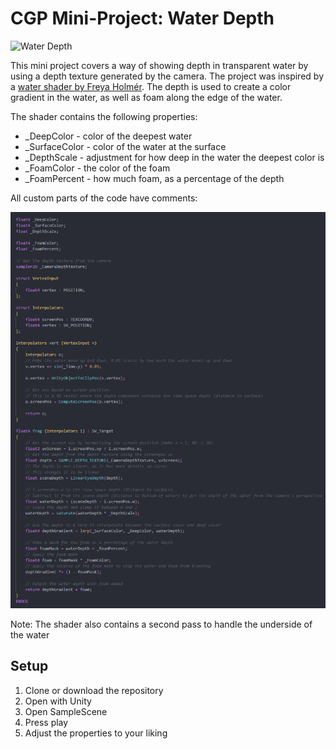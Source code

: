 # CGP Mini-Project: Water Depth

![Water Depth](https://github.com/Vuferen/CGP-Mini-Project/blob/master/Water%20Depth%20Demo.gif "Water Depth")

This mini project covers a way of showing depth in transparent water by using a depth texture generated by the camera. The project was inspired by a [water shader by Freya Holmér](https://twitter.com/freyaholmer/status/1184220893976977408).
The depth is used to create a color gradient in the water, as well as foam along the edge of the water.

The shader contains the following properties:
- _DeepColor - color of the deepest water
- _SurfaceColor - color of the water at the surface
- _DepthScale - adjustment for how deep in the water the deepest color is
- _FoamColor - the color of the foam
- _FoamPercent - how much foam, as a percentage of the depth

All custom parts of the code have comments:

![Water Depth Code](https://github.com/Vuferen/CGP-Mini-Project/blob/master/Water%20Depth%20Code.png "Water Depth Code")

Note: The shader also contains a second pass to handle the underside of the water

## Setup
1. Clone or download the repository
2. Open with Unity
3. Open SampleScene
4. Press play
5. Adjust the properties to your liking
